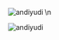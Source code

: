 <p><img align="left" src="https://github-readme-stats.vercel.app/api/top-langs?username=andiyudi&show_icons=true&locale=en&layout=compact" alt="andiyudi" /></p>
\n
<p><img align="center" src="https://github-readme-stats.vercel.app/api?username=andiyudi&show_icons=true&locale=en" alt="andiyudi" /></p>
